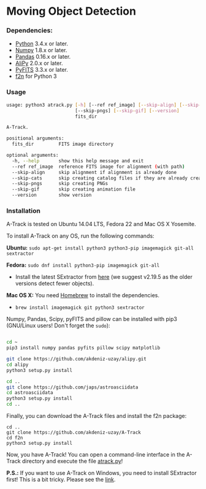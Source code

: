 # Moving Object Detection

### Dependencies:

* [Python](https://www.python.org/) 3.4.x or later.
* [Numpy](http://www.numpy.org/) 1.8.x or later.
* [Pandas](http://pandas.pydata.org/) 0.16.x or later.
* [AliPy](http://obswww.unige.ch/~tewes/alipy/) 2.0.x or later.
* [PyFITS](http://www.stsci.edu/institute/software_hardware/pyfits) 3.3.x or later.
* [f2n](https://github.com/akdeniz-uzay/mod/tree/master/f2n) for Python 3

### <a name="usage"></a> Usage

```bash
usage: python3 atrack.py [-h] [--ref ref_image] [--skip-align] [--skip-cats]
                         [--skip-pngs] [--skip-gif] [--version]
                         fits_dir

A-Track.

positional arguments:
  fits_dir         FITS image directory

optional arguments:
  -h, --help       show this help message and exit
  --ref ref_image  reference FITS image for alignment (with path)
  --skip-align     skip alignment if alignment is already done
  --skip-cats      skip creating catalog files if they are already created
  --skip-pngs      skip creating PNGs
  --skip-gif       skip creating animation file
  --version        show version
```

### Installation

A-Track is tested on Ubuntu 14.04 LTS, Fedora 22 and Mac OS X Yosemite.

To install A-Track on any OS, run the following commands:


**Ubuntu:** ```sudo apt-get install python3 python3-pip imagemagick git-all sextractor```

**Fedora:** ```sudo dnf install python3-pip imagemagick git-all```

* Install the latest SExtractor from [here](http://www.astromatic.net/download/sextractor/) (we suggest v2.19.5 as the older versions detect fewer objects).

**Mac OS X:** You need [Homebrew](http://brew.sh) to install the dependencies.

* ```brew install imagemagick git python3 sextractor```

Numpy, Pandas, Scipy, pyFITS and pillow can be installed with pip3 (GNU/Linux users! Don't forget the ```sudo```):

```bash

cd ~
pip3 install numpy pandas pyfits pillow scipy matplotlib

git clone https://github.com/akdeniz-uzay/alipy.git
cd alipy
python3 setup.py install

cd ..
git clone https://github.com/japs/astroasciidata
cd astroasciidata
python3 setup.py install
cd ..
```

Finally, you can download the A-Track files and install the f2n package:

```
cd ..
git clone https://github.com/akdeniz-uzay/A-Track
cd f2n
python3 setup.py install
```

Now, you have A-Track! You can open a command-line interface in the A-Track directory and execute the file [atrack.py](#usage)!

**P.S.:** If you want to use A-Track on Windows, you need to install SExtractor first! This is a bit tricky. Please see the [link](http://www.astromatic.net/forum/showthread.php?tid=948).
